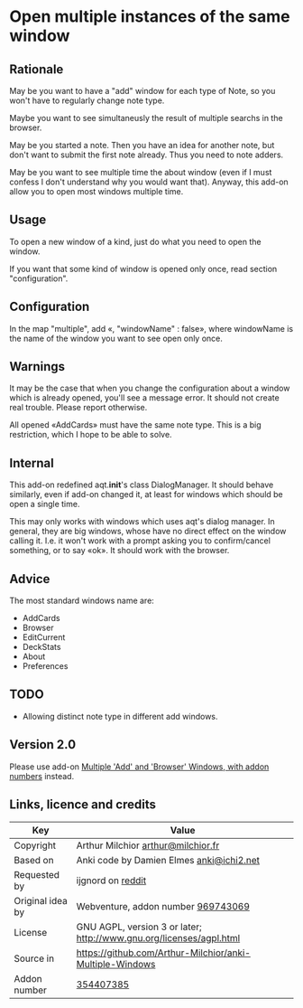 # Open multiple instances of the same window
## Rationale
May be you want to have a "add" window for each type of Note, so you
won't have to regularly change note type.

Maybe you want to see simultaneusly the result of multiple searchs in
the browser.

May be you started a note. Then you have an idea for another note, but
don't want to submit the first note already. Thus you need to note
adders.

May be you want to see multiple time the about window (even if I must
confess I don't understand why you would want that). Anyway, this
add-on allow you to open most windows multiple time.
## Usage
To open a new window of a kind, just do what you need to open the
window.

If you want that some kind of window is opened only once, read section
"configuration".


## Configuration
In the map "multiple", add «, "windowName" : false», where windowName
is the name of the window you want to see open only once.

## Warnings
It may be the case that when you change the configuration about a
window which is already opened, you'll see a message error. It should
not create real trouble. Please report otherwise.

All opened «AddCards» must have the same note type. This is a big
restriction, which I hope to be able to solve.

## Internal
This add-on redefined aqt.__init__'s class DialogManager. It should
behave similarly, even if add-on changed it, at least for windows
which should be open a single time.

This may only works with windows which uses aqt's dialog manager. In
general, they are big windows, whose have no direct effect on the
window calling it. I.e. it won't work with a prompt asking you to
confirm/cancel something, or to say «ok». It should work with the
browser.


## Advice
The most standard windows name are:
* AddCards
* Browser
* EditCurrent
* DeckStats
* About
* Preferences
## TODO
* Allowing distinct note type in different add windows.

## Version 2.0
Please use add-on [Multiple 'Add' and 'Browser' Windows, with addon
numbers](https://ankiweb.net/shared/info/969743069) instead.
## Links, licence and credits

Key         |Value
------------|-------------------------------------------------------------------
Copyright   | Arthur Milchior <arthur@milchior.fr>
Based on    | Anki code by Damien Elmes <anki@ichi2.net>
Requested by| ijgnord on [reddit](https://www.reddit.com/r/Anki/comments/9z4fuv/do_you_want_miss_some_addons_you_loved_in_anki_20/ea6f2lw/)
Original idea by | Webventure, addon number [969743069](https://ankiweb.net/shared/info/969743069)
License     | GNU AGPL, version 3 or later; http://www.gnu.org/licenses/agpl.html
Source in   | https://github.com/Arthur-Milchior/anki-Multiple-Windows
Addon number| [354407385](https://ankiweb.net/shared/info/354407385)
